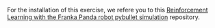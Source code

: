 For the installation of this exercise, we refere you to this [Reinforcement Learning with the Franka Panda robot pybullet simulation](https://github.com/simonbogh/rl_panda_gym_pybullet_exampleher%20Panda-Gym) repository.

